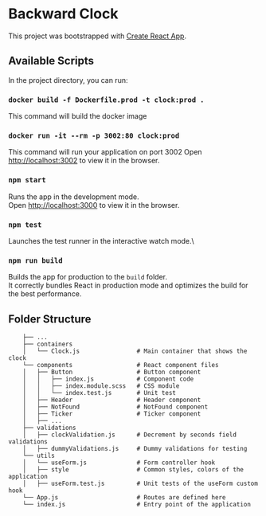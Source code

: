 # Backward Clock

This project was bootstrapped with [Create React App](https://github.com/facebook/create-react-app).

## Available Scripts

In the project directory, you can run:

### `docker build -f Dockerfile.prod -t clock:prod .`

This command will build the docker image

### `docker run -it --rm -p 3002:80 clock:prod`

This command will run your application on port 3002
Open [http://localhost:3002](http://localhost:3002) to view it in the browser.

### `npm start`

Runs the app in the development mode.\
Open [http://localhost:3000](http://localhost:3000) to view it in the browser.

### `npm test`

Launches the test runner in the interactive watch mode.\

### `npm run build`

Builds the app for production to the `build` folder.\
It correctly bundles React in production mode and optimizes the build for the best performance.

## Folder Structure

```
    ├── ...
    ├── containers              
    │   └── Clock.js                # Main container that shows the clock
    └── components                  # React component files
    │   ├── Button                  # Button component
    │   │   ├── index.js            # Component code
    │   │   ├── index.module.scss   # CSS module
    │   │   └── index.test.js       # Unit test
    │   ├── Header                  # Header component
    │   ├── NotFound                # NotFound component
    │   ├── Ticker                  # Ticker component
    │   ├── ...                 
    ├── validations
    │   ├── clockValidation.js      # Decrement by seconds field validations
    │   ├── dummyValidations.js     # Dummy validations for testing
    └── utils
    │   └── useForm.js              # Form controller hook
    │   ├── style                   # Common styles, colors of the application
    │   ├── useForm.test.js         # Unit tests of the useForm custom hook
    └── App.js                      # Routes are defined here
    └── index.js                    # Entry point of the application

```

